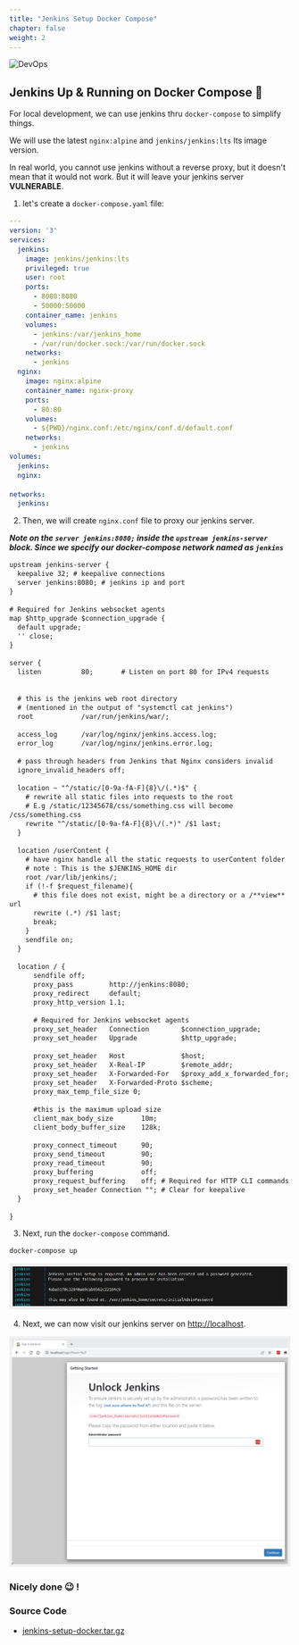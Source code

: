 ```yaml
---
title: "Jenkins Setup Docker Compose"
chapter: false
weight: 2
---
```


![DevOps](https://www.jenkins.io/images/logos/actor/256.png)


## Jenkins Up & Running on Docker Compose 🚀

For local development, we can use jenkins thru `docker-compose` to simplify things. 

We will use the latest `nginx:alpine` and `jenkins/jenkins:lts` lts image version. 

In real world, you cannot use jenkins without a reverse proxy, but it doesn't mean that it would not work. But it will leave your jenkins server **VULNERABLE**.


1.  let's create a `docker-compose.yaml` file:

```yaml
---
version: '3'
services:
  jenkins:
    image: jenkins/jenkins:lts
    privileged: true
    user: root
    ports:
      - 8080:8080
      - 50000:50000
    container_name: jenkins
    volumes:
      - jenkins:/var/jenkins_home
      - /var/run/docker.sock:/var/run/docker.sock
    networks:
      - jenkins
  nginx:
    image: nginx:alpine
    container_name: nginx-proxy
    ports:
      - 80:80
    volumes:
      - ${PWD}/nginx.conf:/etc/nginx/conf.d/default.conf
    networks:
      - jenkins
volumes:
  jenkins:
  nginx:

networks:
  jenkins:
```

2. Then, we will create `nginx.conf` file to proxy our jenkins server.

***Note on the `server jenkins:8080;` inside the `upstream jenkins-server` block. Since we specify our docker-compose network named as `jenkins`***

```
upstream jenkins-server {
  keepalive 32; # keepalive connections
  server jenkins:8080; # jenkins ip and port
}

# Required for Jenkins websocket agents
map $http_upgrade $connection_upgrade {
  default upgrade;
  '' close;
}

server {
  listen          80;       # Listen on port 80 for IPv4 requests


  # this is the jenkins web root directory
  # (mentioned in the output of "systemctl cat jenkins")
  root            /var/run/jenkins/war/;

  access_log      /var/log/nginx/jenkins.access.log;
  error_log       /var/log/nginx/jenkins.error.log;

  # pass through headers from Jenkins that Nginx considers invalid
  ignore_invalid_headers off;

  location ~ "^/static/[0-9a-fA-F]{8}\/(.*)$" {
    # rewrite all static files into requests to the root
    # E.g /static/12345678/css/something.css will become /css/something.css
    rewrite "^/static/[0-9a-fA-F]{8}\/(.*)" /$1 last;
  }

  location /userContent {
    # have nginx handle all the static requests to userContent folder
    # note : This is the $JENKINS_HOME dir
    root /var/lib/jenkins/;
    if (!-f $request_filename){
      # this file does not exist, might be a directory or a /**view** url
      rewrite (.*) /$1 last;
      break;
    }
    sendfile on;
  }

  location / {
      sendfile off;
      proxy_pass         http://jenkins:8080;
      proxy_redirect     default;
      proxy_http_version 1.1;

      # Required for Jenkins websocket agents
      proxy_set_header   Connection        $connection_upgrade;
      proxy_set_header   Upgrade           $http_upgrade;

      proxy_set_header   Host              $host;
      proxy_set_header   X-Real-IP         $remote_addr;
      proxy_set_header   X-Forwarded-For   $proxy_add_x_forwarded_for;
      proxy_set_header   X-Forwarded-Proto $scheme;
      proxy_max_temp_file_size 0;

      #this is the maximum upload size
      client_max_body_size       10m;
      client_body_buffer_size    128k;

      proxy_connect_timeout      90;
      proxy_send_timeout         90;
      proxy_read_timeout         90;
      proxy_buffering            off;
      proxy_request_buffering    off; # Required for HTTP CLI commands
      proxy_set_header Connection ""; # Clear for keepalive
  }

}
```

3. Next, run the `docker-compose` command.

```bash
docker-compose up
```

![Jenkins password](/images/jenkins-generated-password.png?width=250pc)

4. Next, we can now visit our jenkins server on [http://localhost](http://localhost).

![Jenkins Server](/images/jenkins-server-up-and-running-on-docker-compose.png?width=150pc)


### Nicely done 😉 !


### Source Code

- [jenkins-setup-docker.tar.gz](/src/cicd/jenkins/jenkins-setup-docker.tar.gz)